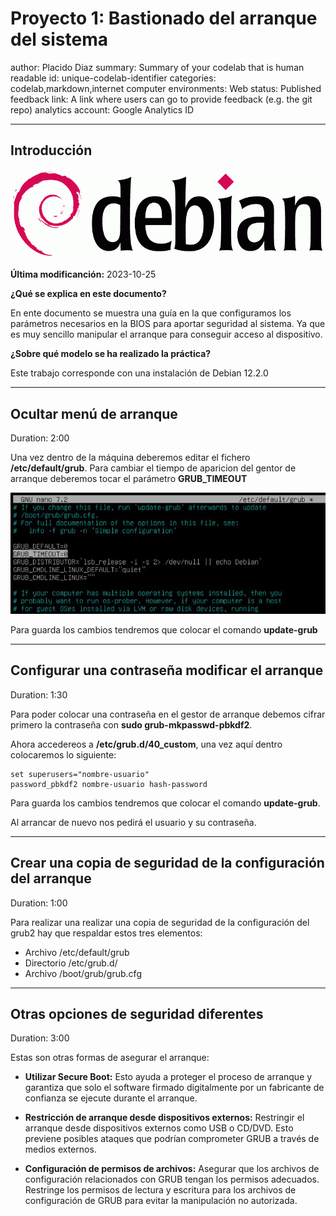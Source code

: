 # Proyecto 1: Bastionado del arranque del sistema

author: Placido Diaz
summary: Summary of your codelab that is human readable
id: unique-codelab-identifier
categories: codelab,markdown,internet computer
environments: Web
status: Published
feedback link: A link where users can go to provide feedback (e.g. the git repo)
analytics account: Google Analytics ID



---


## **Introducción**

![debian](img/debian.png)

**Última modificanción:** 2023-10-25

**¿Qué se explica en este documento?**

En ente documento se muestra una guía en la que configuramos los parámetros necesarios en la BIOS para aportar seguridad al sistema. Ya que es muy sencillo manipular el arranque para conseguir acceso al dispositivo.

**¿Sobre qué modelo se ha realizado la práctica?**

Este trabajo corresponde con una instalación de Debian 12.2.0



---

## **Ocultar menú de arranque**

Duration: 2:00

Una vez dentro de la máquina deberemos editar el fichero **/etc/default/grub**. Para cambiar el tiempo de aparicion del gentor de arranque deberemos tocar el parámetro **GRUB_TIMEOUT**

![GRUB](img/1.JPG)

Para guarda los cambios tendremos que colocar el comando **update-grub**

---

## **Configurar una contraseña modificar el arranque**

Duration: 1:30

Para poder colocar una contraseña en el gestor de arranque debemos cifrar primero la contraseña con **sudo grub-mkpasswd-pbkdf2**.

Ahora accedereos a **/etc/grub.d/40_custom**, una vez aquí dentro colocaremos lo siguiente:
````
set superusers="nombre-usuario"
password_pbkdf2 nombre-usuario hash-password
````
Para guarda los cambios tendremos que colocar el comando **update-grub**.

Al arrancar de nuevo nos pedirá el usuario y su contraseña.

---

## **Crear una copia de seguridad de la configuración del arranque**

Duration: 1:00

Para realizar una realizar una copia de seguridad de la configuración del  grub2 hay que respaldar estos tres elementos:
- Archivo /etc/default/grub
- Directorio /etc/grub.d/ 
- Archivo /boot/grub/grub.cfg 

---

## **Otras opciones de seguridad diferentes**

Duration: 3:00

Estas son otras formas de asegurar el arranque:

- **Utilizar Secure Boot:** Esto ayuda a proteger el proceso de arranque y garantiza que solo el software firmado digitalmente por un fabricante de confianza se ejecute durante el arranque.

- **Restricción de arranque desde dispositivos externos:** Restringir el arranque desde dispositivos externos como USB o CD/DVD. Esto previene posibles ataques que podrían comprometer GRUB a través de medios externos.

- **Configuración de permisos de archivos:** Asegurar que los archivos de configuración relacionados con GRUB tengan los permisos adecuados. Restringe los permisos de lectura y escritura para los archivos de configuración de GRUB para evitar la manipulación no autorizada.